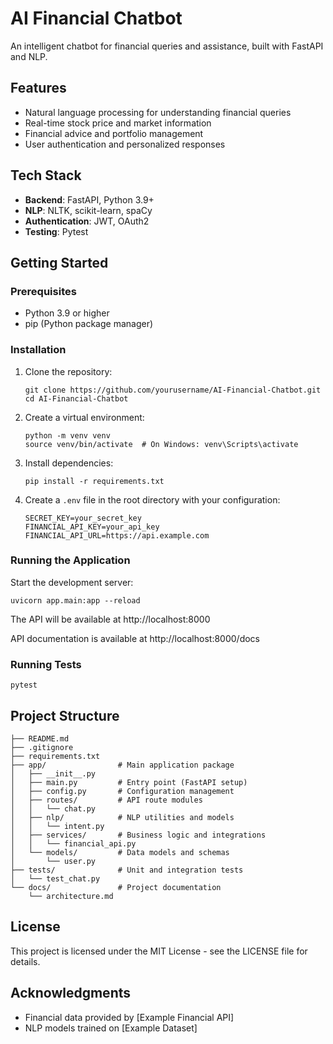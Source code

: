 # AI Financial Chatbot

An intelligent chatbot for financial queries and assistance, built with FastAPI and NLP.

## Features

- Natural language processing for understanding financial queries
- Real-time stock price and market information
- Financial advice and portfolio management
- User authentication and personalized responses

## Tech Stack

- **Backend**: FastAPI, Python 3.9+
- **NLP**: NLTK, scikit-learn, spaCy
- **Authentication**: JWT, OAuth2
- **Testing**: Pytest

## Getting Started

### Prerequisites

- Python 3.9 or higher
- pip (Python package manager)

### Installation

1. Clone the repository:
   ```
   git clone https://github.com/yourusername/AI-Financial-Chatbot.git
   cd AI-Financial-Chatbot
   ```

2. Create a virtual environment:
   ```
   python -m venv venv
   source venv/bin/activate  # On Windows: venv\Scripts\activate
   ```

3. Install dependencies:
   ```
   pip install -r requirements.txt
   ```

4. Create a `.env` file in the root directory with your configuration:
   ```
   SECRET_KEY=your_secret_key
   FINANCIAL_API_KEY=your_api_key
   FINANCIAL_API_URL=https://api.example.com
   ```

### Running the Application

Start the development server:
```
uvicorn app.main:app --reload
```

The API will be available at http://localhost:8000

API documentation is available at http://localhost:8000/docs

### Running Tests

```
pytest
```

## Project Structure

```
├── README.md
├── .gitignore
├── requirements.txt
├── app/                # Main application package
│   ├── __init__.py
│   ├── main.py         # Entry point (FastAPI setup)
│   ├── config.py       # Configuration management
│   ├── routes/         # API route modules
│   │   └── chat.py
│   ├── nlp/            # NLP utilities and models
│   │   └── intent.py
│   ├── services/       # Business logic and integrations
│   │   └── financial_api.py
│   └── models/         # Data models and schemas
│       └── user.py
├── tests/              # Unit and integration tests
│   └── test_chat.py
└── docs/               # Project documentation
    └── architecture.md
```

## License

This project is licensed under the MIT License - see the LICENSE file for details.

## Acknowledgments

- Financial data provided by [Example Financial API]
- NLP models trained on [Example Dataset]